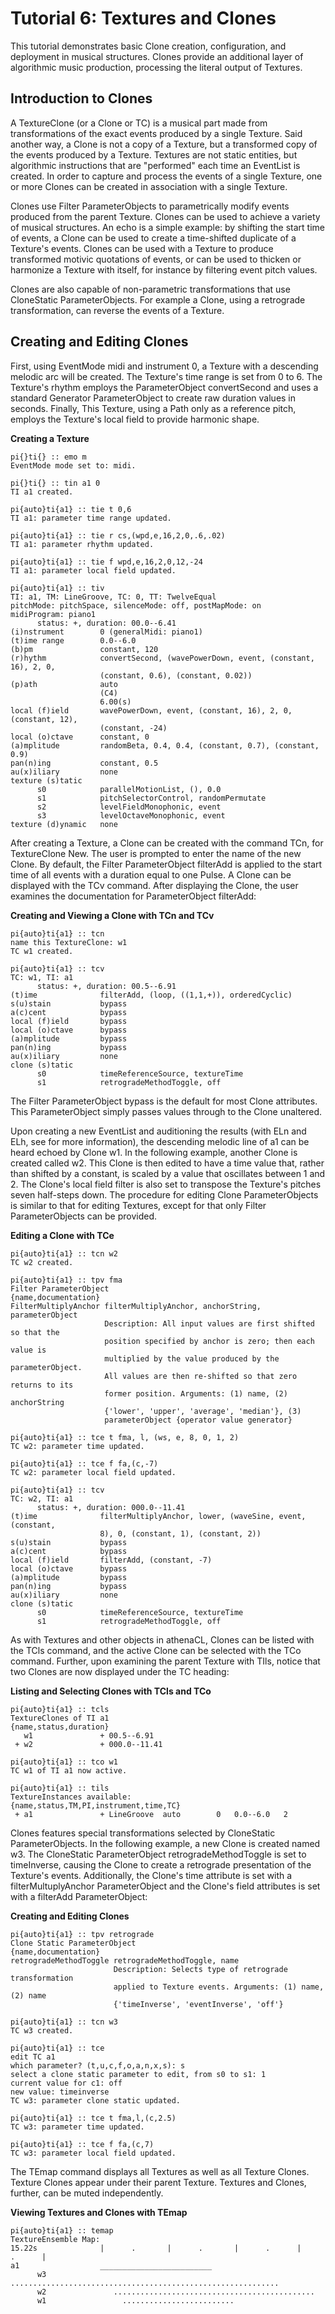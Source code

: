 # Tutorial 6: Textures and Clones

This tutorial demonstrates basic Clone creation, configuration, and deployment
in musical structures. Clones provide an additional layer of algorithmic music
production, processing the literal output of Textures.



## Introduction to Clones

A TextureClone (or a Clone or TC) is a musical part made from transformations of
the exact events produced by a single Texture. Said another way, a Clone is not
a copy of a Texture, but a transformed copy of the events produced by a
Texture. Textures are not static entities, but algorithmic instructions that are
"performed" each time an EventList is created. In order to capture and process
the events of a single Texture, one or more Clones can be created in association
with a single Texture.
      
Clones use Filter ParameterObjects to parametrically modify events produced from
the parent Texture. Clones can be used to achieve a variety of musical
structures. An echo is a simple example: by shifting the start time of events, a
Clone can be used to create a time-shifted duplicate of a Texture's
events. Clones can be used with a Texture to produce transformed motivic
quotations of events, or can be used to thicken or harmonize a Texture with
itself, for instance by filtering event pitch values.
      
Clones are also capable of non-parametric transformations that use CloneStatic
ParameterObjects. For example a Clone, using a retrograde transformation, can
reverse the events of a Texture.
      



## Creating and Editing Clones

First, using EventMode midi and instrument 0, a Texture with a descending
melodic arc will be created. The Texture's time range is set from 0 to 6. The
Texture's rhythm employs the ParameterObject convertSecond and uses a standard
Generator ParameterObject to create raw duration values in seconds. Finally,
This Texture, using a Path only as a reference pitch, employs the Texture's
local field to provide harmonic shape.
      

**Creating a Texture**

```
pi{}ti{} :: emo m
EventMode mode set to: midi.

pi{}ti{} :: tin a1 0
TI a1 created.

pi{auto}ti{a1} :: tie t 0,6
TI a1: parameter time range updated.

pi{auto}ti{a1} :: tie r cs,(wpd,e,16,2,0,.6,.02)
TI a1: parameter rhythm updated.

pi{auto}ti{a1} :: tie f wpd,e,16,2,0,12,-24
TI a1: parameter local field updated.

pi{auto}ti{a1} :: tiv
TI: a1, TM: LineGroove, TC: 0, TT: TwelveEqual
pitchMode: pitchSpace, silenceMode: off, postMapMode: on
midiProgram: piano1
      status: +, duration: 00.0--6.41
(i)nstrument        0 (generalMidi: piano1)
(t)ime range        0.0--6.0
(b)pm               constant, 120
(r)hythm            convertSecond, (wavePowerDown, event, (constant, 16), 2, 0,
                    (constant, 0.6), (constant, 0.02))
(p)ath              auto
                    (C4)
                    6.00(s)
local (f)ield       wavePowerDown, event, (constant, 16), 2, 0, (constant, 12),
                    (constant, -24)
local (o)ctave      constant, 0
(a)mplitude         randomBeta, 0.4, 0.4, (constant, 0.7), (constant, 0.9)
pan(n)ing           constant, 0.5
au(x)iliary         none
texture (s)tatic
      s0            parallelMotionList, (), 0.0
      s1            pitchSelectorControl, randomPermutate
      s2            levelFieldMonophonic, event
      s3            levelOctaveMonophonic, event
texture (d)ynamic   none
```

After creating a Texture, a Clone can be created with the command TCn, for
TextureClone New. The user is prompted to enter the name of the new Clone. By
default, the Filter ParameterObject filterAdd is applied to the start time of
all events with a duration equal to one Pulse. A Clone can be displayed with the
TCv command. After displaying the Clone, the user examines the documentation for
ParameterObject filterAdd:
      

**Creating and Viewing a Clone with TCn and TCv**

```
pi{auto}ti{a1} :: tcn
name this TextureClone: w1
TC w1 created.

pi{auto}ti{a1} :: tcv
TC: w1, TI: a1
      status: +, duration: 00.5--6.91
(t)ime              filterAdd, (loop, ((1,1,+)), orderedCyclic) 
s(u)stain           bypass                                      
a(c)cent            bypass                                      
local (f)ield       bypass                                      
local (o)ctave      bypass                                      
(a)mplitude         bypass                                      
pan(n)ing           bypass                                      
au(x)iliary         none                                        
clone (s)tatic                                                  
      s0            timeReferenceSource, textureTime            
      s1            retrogradeMethodToggle, off 
```

The Filter ParameterObject bypass is the default for most Clone attributes. This
ParameterObject simply passes values through to the Clone unaltered.
      
Upon creating a new EventList and auditioning the results (with ELn and ELh, see
for more information), the descending melodic line of a1 can be heard echoed by
Clone w1. In the following example, another Clone is created called w2. This
Clone is then edited to have a time value that, rather than shifted by a
constant, is scaled by a value that oscillates between 1 and 2. The Clone's
local field filter is also set to transpose the Texture's pitches seven
half-steps down. The procedure for editing Clone ParameterObjects is similar to
that for editing Textures, except for that only Filter ParameterObjects can be
provided.
      

**Editing a Clone with TCe**

```
pi{auto}ti{a1} :: tcn w2
TC w2 created.

pi{auto}ti{a1} :: tpv fma
Filter ParameterObject
{name,documentation}
FilterMultiplyAnchor filterMultiplyAnchor, anchorString, parameterObject
                     Description: All input values are first shifted so that the
                     position specified by anchor is zero; then each value is
                     multiplied by the value produced by the parameterObject.
                     All values are then re-shifted so that zero returns to its
                     former position. Arguments: (1) name, (2) anchorString
                     {'lower', 'upper', 'average', 'median'}, (3)
                     parameterObject {operator value generator}

pi{auto}ti{a1} :: tce t fma, l, (ws, e, 8, 0, 1, 2)
TC w2: parameter time updated.

pi{auto}ti{a1} :: tce f fa,(c,-7)
TC w2: parameter local field updated.

pi{auto}ti{a1} :: tcv
TC: w2, TI: a1
      status: +, duration: 000.0--11.41
(t)ime              filterMultiplyAnchor, lower, (waveSine, event, (constant,
                    8), 0, (constant, 1), (constant, 2))
s(u)stain           bypass
a(c)cent            bypass
local (f)ield       filterAdd, (constant, -7)
local (o)ctave      bypass
(a)mplitude         bypass
pan(n)ing           bypass
au(x)iliary         none
clone (s)tatic
      s0            timeReferenceSource, textureTime
      s1            retrogradeMethodToggle, off

```

As with Textures and other objects in athenaCL, Clones can be listed with the
TCls command, and the active Clone can be selected with the TCo
command. Further, upon examining the parent Texture with TIls, notice that two
Clones are now displayed under the TC heading:
      

**Listing and Selecting Clones with TCls and TCo**

```
pi{auto}ti{a1} :: tcls
TextureClones of TI a1
{name,status,duration}
   w1               + 00.5--6.91      
 + w2               + 000.0--11.41 

pi{auto}ti{a1} :: tco w1
TC w1 of TI a1 now active.

pi{auto}ti{a1} :: tils
TextureInstances available:
{name,status,TM,PI,instrument,time,TC}
 + a1               + LineGroove  auto        0   0.0--6.0   2
```

Clones features special transformations selected by CloneStatic
ParameterObjects. In the following example, a new Clone is created named w3. The
CloneStatic ParameterObject retrogradeMethodToggle is set to timeInverse,
causing the Clone to create a retrograde presentation of the Texture's
events. Additionally, the Clone's time attribute is set with a
filterMultuplyAnchor ParameterObject and the Clone's field attributes is set
with a filterAdd ParameterObject:
      

**Creating and Editing Clones**

```
pi{auto}ti{a1} :: tpv retrograde
Clone Static ParameterObject
{name,documentation}
retrogradeMethodToggle retrogradeMethodToggle, name
                       Description: Selects type of retrograde transformation
                       applied to Texture events. Arguments: (1) name, (2) name
                       {'timeInverse', 'eventInverse', 'off'}

pi{auto}ti{a1} :: tcn w3
TC w3 created.

pi{auto}ti{a1} :: tce 
edit TC a1
which parameter? (t,u,c,f,o,a,n,x,s): s
select a clone static parameter to edit, from s0 to s1: 1
current value for c1: off
new value: timeinverse
TC w3: parameter clone static updated.

pi{auto}ti{a1} :: tce t fma,l,(c,2.5)
TC w3: parameter time updated.

pi{auto}ti{a1} :: tce f fa,(c,7)
TC w3: parameter local field updated.
```

The TEmap command displays all Textures as well as all Texture Clones. Texture
Clones appear under their parent Texture. Textures and Clones, further, can be
muted independently.
      

**Viewing Textures and Clones with TEmap**

```
pi{auto}ti{a1} :: temap
TextureEnsemble Map:
15.22s              |      .       |      .       |      .      |       .      |
a1                  _________________________                                   
      w3            ............................................................
      w2               .............................................
      w1                 .........................
```

